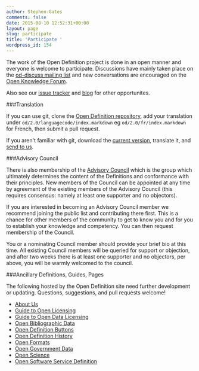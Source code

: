 ```yaml
---
author: Stephen-Gates
comments: false
date: 2015-08-10 12:52:31+00:00
layout: page
slug: participate
title: 'Participate '
wordpress_id: 154
---
```


The work of the Open Definition project is done in an open manner and everyone is welcome to participate. Discussions have mainly taken place on the [od-discuss mailing list](http://lists.okfn.org/mailman/listinfo/od-discuss) and new conversations are encouraged on the [Open Knowledge Forum](https://discuss.okfn.org/c/OpenDefinition).

Also see our [issue tracker](https://github.com/okfn/opendefinition/issues) and [blog](/update/) for other opportunites.

###Translation

If you can use git, clone the [Open Definition repository](https://github.com/okfn/opendefinition), add your translation under `od/2.0/languagecode/index.markdown` eg `od/2.0/fr/index.markdown` for French, then submit a pull request.

If you aren't familiar with git, download the [current version](https://raw.githubusercontent.com/okfn/opendefinition/gh-pages/od/2.0/en/index.markdown), translate it, and [send to us](/contact).

###Advisory Council

There is also membership of the [Advisory Council](/advisory-council) which is the group which ultimately determines the content of the Definitions and conformance with their principles. New members of the Council can be appointed at any time by agreement of the existing members of the Advisory Council (this requires consensus: namely at least one supporter and no objectors).

If you are interested in becoming an Advisory Council member we recommend joining the public list and contributing there first. This is a chance for other members of the community to get to know you and for you to establish your knowledge and competency. You can then request membership of the Council.

You or a nominating Council member should provide your brief bio at this time. All existing Council members will be queried for support or objection, and after two weeks there is at least one supporter and no objectors, per above, you will be warmly welcomed to the council.

###Ancillary Definitions, Guides, Pages

The following hosted by the Open Definition site need further development or updating. Questions, suggestions, and pull requests welcome!

* [About Us](/about/)
* [Guide to Open Licensing](/guide/)
* [Guide to Open Data Licensing](/guide/data/)
* [Open Bibliographic Data](/bibliographic/)
* [Open Definition Buttons](/buttons/)
* [Open Definition History](/history/)
* [Open Formats](/ofd)
* [Open Government Data](/government)
* [Open Science](/science)
* [Open Software Service Definition](/ossd/)
